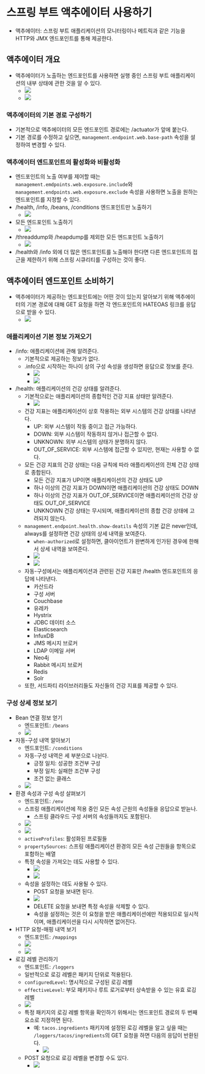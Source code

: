 # 스프링 부트 액추에이터 사용하기

- 액추에이터: 스프링 부트 애플리케이션의 모니터링이나 메트릭과 같은 기능을 HTTP와 JMX 엔드포인트를 통해 제공한다.

## 액추에이터 개요

- 액추에이터가 노출하는 엔드포인트를 사용하면 실행 중인 스프링 부트 애플리케이션의 내부 상태에 관한 것을 알 수 있다.
	- ![](assets/Pasted%20image%2020231026200631.png)
	- ![](assets/Pasted%20image%2020231026200640.png)
### 액추에이터의 기본 경로 구성하기

- 기본적으로 액추에이터의 모든 엔드포인트 경로에는 /actuator가 앞에 붙는다.
- 기본 경로를 수정하고 싶으면, `management.endpoint.web.base-path` 속성을 설정하여 변경할 수 있다.

### 액추에이터 엔드포인트의 활성화와 비활성화

- 엔드포인트의 노출 여부를 제어할 때는 `management.emdpoints.web.exposure.include`와 `management.endpoints.web.exposure.exclude` 속성을 사용하면 노출을 원하는 엔드포인트를 지정할 수 있다.
- /health, /info, /beans, /conditions 엔드포인트만 노출하기
	- ![](assets/Pasted%20image%2020231026201121.png)
- 모든 엔드포인트 노출하기
	- ![](assets/Pasted%20image%2020231026201135.png)
- /threaddump와 /heapdump를 제외한 모든 엔드포인트 노출하기
	- ![](assets/Pasted%20image%2020231026201203.png)
- /health와 /info 외에 더 많은 엔드포인트를 노출해야 한다면 다른 엔드포인트의 접근을 제한하기 위해 스프링 시큐리티를 구성하는 것이 좋다.

## 액추에이터 엔드포인트 소비하기

- 액추에이터가 제공하는 엔드포인트에는 어떤 것이 있는지 알아보기 위해 액추에이터의 기본 경로에 대해 GET 요청을 하면 각 엔드포인트의 HATEOAS 링크를 응답으로 받을 수 있다.
	- ![](assets/Pasted%20image%2020231106202235.png)

### 애플리케이션 기본 정보 가져오기

- /info: 애플리케이션에 관해 알려준다.
	- 기본적으로 제공하는 정보가 없다.
	- .info으로 시작하는 하나이 상의 구성 속성을 생성하면 응답으로 정보를 준다.
		- ![](assets/Pasted%20image%2020231106202512.png)
		- ![](assets/Pasted%20image%2020231106202517.png)
- /health: 애플리케이션의 건강 상태를 알려준다.
	- 기본적으로는 애플리케이션의 종합적인 건강 지표 상태만 알려준다.
		- ![](assets/Pasted%20image%2020231106202821.png)
	- 건강 지표는 애플리케이션이 상호 작용하는 외부 시스템의 건강 상태를 나타낸다.
		- UP: 외부 시스템이 작동 중이고 접근 가능하다.
		- DOWN: 외부 시스템이 작동하지 않거나 접근할 수 없다.
		- UNKNOWN: 외부 시스템의 상태가 분명하지 않다.
		- OUT_OF_SERVICE: 외부 시스템에 접근할 수 있지만, 현재는 사용할 수 없다.
	- 모든 건강 지표의 건강 상태는 다음 규칙에 따라 애플리케이션의 전체 건강 상태로 종합된다.
		- 모든 건강 지표가 UP이면 애플리케이션의 건강 상태도 UP
		- 하나 이상의 건강 지표가 DOWN이면 애플리케이션의 건강 상태도 DOWN
		- 하나 이상의 건강 지표가 OUT_OF_SERVICE이면 애플리케이션의 건강 상태도 OUT_OF_SERVICE
		- UNKNOWN 건강 상태는 무시되며, 애플리케이션의 종합 건강 상태에 고려되지 않는다.
	- `management.endpoint.health.show-deatils` 속성의 기본 값은 never인데, always를 설정하면 건강 상태의 상세 내역을 보여준다.
		- `when-authorized`로 설정하면, 클아이언트가 완변하게 인가된 경우에 한해서 상세 내역을 보여준다.
		- ![](assets/Pasted%20image%2020231106203117.png)
		- ![](assets/Pasted%20image%2020231106203220.png)
	- 자동-구성에서는 애플리케이션과 관련된 건강 지표만 /health 엔드포인트의 응답에 나타낸다.
		- 카산드라
		- 구성 서버
		- Couchbase
		- 유레카
		- Hystrix
		- JDBC 데이터 소스
		- Elasticsearch
		- InfuxDB
		- JMS 메시지 브로커
		- LDAP
		  이메일 서버
		- Neo4j
		- Rabbit 메시지 브로커
		- Redis
		- Solr
	- 또한, 서드파티 라이브러리들도 자신들의 건강 지표를 제공할 수 있다.

### 구성 상세 정보 보기

- Bean 연결 정보 얻기
	- 엔드포인트: `/beans`
	- ![](assets/Pasted%20image%2020231109201635.png)
- 자동-구성 내역 알아보기
	- 엔드포인트: `/conditions`
	- 자동-구성 내역은 세 부분으로 나뉜다.
		- 긍정 일치: 성공한 조건부 구성
		- 부정 일치: 실패한 조건부 구성
		- 조건 없는 클래스
	- ![](assets/Pasted%20image%2020231109202043.png)
- 환경 속성과 구성 속성 살펴보기
	- 엔드포인트: `/env`
	- 스프링 애플리케이션에 적용 중인 모든 속성 근원의 속성들을 응답으로 받늗나.
		- 스프링 클라우드 구성 서버의 속성들까지도 포함된다.
	- ![](assets/Pasted%20image%2020231109202749.png)
	- ![](assets/Pasted%20image%2020231109202808.png)
	- `activeProfiles`: 활성화된 프로필들
	- `propertySources`: 스프링 애플리케이션 환경의 모든 속성 근원들을 항목으로 포함하는 배열
	- 특정 속성을 가져오는 데도 사용할 수 있다.
		- ![](assets/Pasted%20image%2020231109202931.png)
		- ![](assets/Pasted%20image%2020231109202941.png)
	- 속성을 설정하는 데도 사용될 수 있다.
		- POST 요청을 보내면 된다.
		- ![](assets/Pasted%20image%2020231109203044.png)
		- DELETE 요청을 보내면 특정 속성을 삭제할 수 있다.
		- 속성을 설정하는 것은 이 요청을 받은 애플리케이션에만 적용되므로 일시적이며, 애플리케이션을 다시 시작하면 없어진다.
- HTTP 요청-매핑 내역 보기
	- 엔드포인트: `/mappings`
	- ![](assets/Pasted%20image%2020231109203512.png)
	- ![](assets/Pasted%20image%2020231109203521.png)
- 로깅 레벨 관리하기
	- 엔드포인트: `/loggers`
	- 일반적으로 로깅 레벨은 패키지 단위로 적용된다.
	- `configuredLevel`: 명시적으로 구성된 로깅 레벨
	- `effectiveLevel`: 부모 패키지나 루트 로거로부터 상속받을 수 있는 유효 로깅 레벨
	- ![](assets/Pasted%20image%2020231109203829.png)
	- 특정 패키지의 로깅 레벨 항목을 확인하기 위해서는 엔드포인트 경로의 두 번째 요소로 지정하면 된다.
		- 예: `tacos.ingredients` 패키지에 설정된 로깅 레벨을 알고 싶을 때는 `/loggers/tacos/ingredients`의 GET 요청을 하면 다음의 응답이 반환된다.
			- ![](assets/Pasted%20image%2020231109204021.png)
	- POST 요청으로 로깅 레벨을 변경할 수도 있다.
		- ![](assets/Pasted%20image%2020231109204116.png)